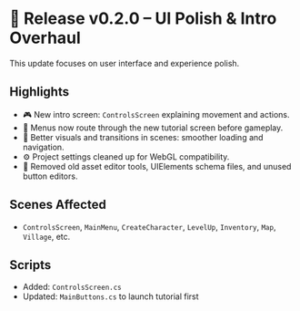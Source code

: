 # 🧙 Release v0.2.0 – UI Polish & Intro Overhaul

This update focuses on user interface and experience polish.

## Highlights
- 🎮 New intro screen: `ControlsScreen` explaining movement and actions.
- 🧭 Menus now route through the new tutorial screen before gameplay.
- 🌟 Better visuals and transitions in scenes: smoother loading and navigation.
- ⚙️ Project settings cleaned up for WebGL compatibility.
- 🧹 Removed old asset editor tools, UIElements schema files, and unused button editors.

## Scenes Affected
- `ControlsScreen`, `MainMenu`, `CreateCharacter`, `LevelUp`, `Inventory`, `Map`, `Village`, etc.

## Scripts
- Added: `ControlsScreen.cs`
- Updated: `MainButtons.cs` to launch tutorial first
